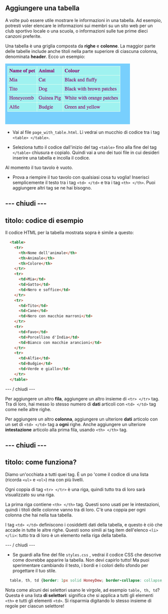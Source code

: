 ## Aggiungere una tabella

A volte può essere utile mostrare le informazioni in una tabella. Ad esempio, potresti voler elencare le informazioni sui membri su un sito web per un club sportivo locale o una scuola, o informazioni sulle tue prime dieci canzoni preferite.

Una tabella è una griglia composta da **righe** e **colonne**. La maggior parte delle tabelle include anche titoli nella parte superiore di ciascuna colonna, denominata **header**. Ecco un esempio:

![Esempio di informazioni in una tabella](images/egTableResult.png)

- Vai al file `page_with_table.html`. Lì vedrai un mucchio di codice tra i tag `<table> </table>`.

- Seleziona tutto il codice dall'inizio del tag `<table>` fino alla fine del tag `</table>` chiusura e copialo. Quindi vai a uno dei tuoi file in cui desideri inserire una tabella e incolla il codice.

Al momento il tuo tavolo è vuoto.

- Prova a riempire il tuo tavolo con qualsiasi cosa tu voglia! Inserisci semplicemente il testo tra i tag `<td> </td>` e tra i tag `<th> </th>`. Puoi aggiungere altri tag se ne hai bisogno.

## \--- chiudi \---

## titolo: codice di esempio

Il codice HTML per la tabella mostrata sopra è simile a questo:

```html
  <table>
    <tr>
      <th>Nome dell'animale</th>
      <th>Animale</th>
      <th>Colore</th>
    </tr>
    <tr>
      <td>Mia</td>
      <td>Gatto</td>
      <td>Nero e soffice</td>
    </tr>
    <tr>
      <td>Tito</td>
      <td>Cane</td>
      <td>Nero con macchie marroni</td>
    </tr>
    <tr>
      <td>Favo</td>
      <td>Porcellino d'India</td>
      <td>Bianco con macchie arancioni</td>
    </tr>
    <tr>
      <td>Alfie</td>
      <td>Budgie</td>
      <td>Verde e giallo</td>
    </tr>
  </table>
```

\--- / chiudi \---

Per aggiungere un altro **fila**, aggiungere un altro insieme di `<tr> </tr>` tag. Tra di loro, hai messo lo stesso numero di **dati** articoli con `<td> </td>` tag come nelle altre righe.

Per aggiungere un altro **colonna**, aggiungere un ulteriore **dati** articolo con un set di `<td> </td>` tag a **ogni** righe. Anche aggiungere un ulteriore **intestazione** articolo alla prima fila, usando `<th> </th>` tag.

## \--- chiudi \---

## titolo: come funziona?

Diamo un'occhiata a tutti quei tag. È un po 'come il codice di una lista (ricorda `<ul>` e `<ol>`) ma con più livelli.

Ogni coppia di tag `<tr> </tr>` è una riga, quindi tutto tra di loro sarà visualizzato su una riga.

La prima riga contiene `<th> </th>` tag. Questi sono usati per le intestazioni, quindi i titoli delle colonne vanno tra di loro. C'è una coppia per ogni colonna che hai nella tua tabella.

I tag `<td> </td>` definiscono i cosiddetti dati della tabella, e questo è ciò che accade in tutte le altre righe. Questi sono simili ai tag item dell'elenco `<li> </li>`: tutto tra di loro è un elemento nella riga della tabella.

\--- / chiudi \---

- Se guardi alla fine del file `styles.css` , vedrai il codice CSS che descrive come dovrebbe apparire la tabella. Non devi capirlo tutto! Ma puoi sperimentare cambiando il testo, i bordi e i colori dello sfondo per progettare il tuo stile.

```css
  table, th, td {border: 1px solid HoneyDew; border-collapse: collapse; } tr {background-color: PaleTurquoise; } th, td {vertical-align: top; imbottitura: 5px; allineamento del testo: a sinistra; } th {colore: viola; } td {color: purple; }
```

Nota come alcuni dei selettori usano le virgole, ad esempio `table, th, td`? Questa è una lista **di selettori**: significa che si applica a tutti gli elementi `<th>` e tutti gli elementi `<td>`. Si risparmia digitando lo stesso insieme di regole per ciascun selettore!